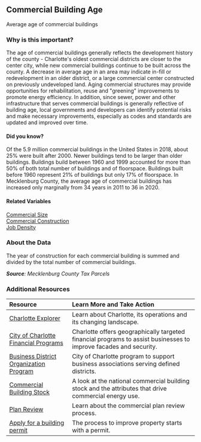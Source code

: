 ## Commercial Building Age
Average age of commercial buildings

### Why is this important?
The age of commercial buildings generally reflects the development history of the county - Charlotte's oldest commercial districts are closer to the center city, while new commercial buildings continue to be built across the county. A decrease in average age in an area may indicate in-fill or redevelopment in an older district, or a large commercial center constructed on previously undeveloped land. Aging commercial structures may provide opportunities for rehabilitation, reuse and "greening" improvements to promote energy efficiency. In addition, since sewer, power and other infrastructure that serves commercial buildings is generally reflective of building age, local governments and developers can identify potential risks and make necessary improvements, especially as codes and standards are updated and improved over time.

#### Did you know?
Of the 5.9 million commercial buildings in the United States in 2018, about 25% were built after 2000. Newer buildings tend to be larger than older buildings. Buildings build between 1960 and 1999 accounted for more than 50% of both total number of buildings and of floorspace. Buildings built before 1960 represent 21% of buildings but only 17% of floorspace.
In Mecklenburg County, the average age of commercial buildings has increased only marginally from 34 years in 2011 to 36 in 2020.
 
#### Related Variables
<a href="javascript:void(0)" onclick="model.metricId = 'm41'">Commercial Size</a>  
<a href="javascript:void(0)" onclick="model.metricId = 'm19'">Commercial Construction</a>  
<a href="javascript:void(0)" onclick="model.metricId = 'm75'">Job Density</a>  

### About the Data
The year of construction for each commercial building is summed and divided by the total number of commercial buildings.

_**Source**: Mecklenburg County Tax Parcels_

### Additional Resources
|Resource | Learn More and Take Action | 
|:--- | :--- |
|[Charlotte Explorer](https://explore.charlottenc.gov/)| Learn about Charlotte, its operations and its changing landscape.
|[City of Charlotte Financial Programs](http://charlottenc.gov/ED/Development/Pages/default.aspx)| Charlotte offers geographically targeted financial programs to assist businesses to improve facades and security.
|[Business District Organization Program](http://charlottenc.gov/ED/Development/Pages/Corridor.aspx) |City of Charlotte program to support business associations serving defined districts.
|[Commercial Building Stock](http://www.eia.gov/consumption/commercial/index.cfm) | A look at the national commercial building stock and the attributes that drive commercial energy use.
|[Plan Review](https://www.mecknc.gov/luesa/codeenforcement/planreview/pages/default.aspx)| Learn about the commercial plan review process.
|[Apply for a building permit](https://www.mecknc.gov/LUESA/CodeEnforcement/Pages/default.aspx?src=ud)| The process to improve property starts with a permit.